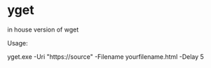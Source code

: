 # yget
in house version of wget

Usage:

  yget.exe -Uri "https://source" -Filename yourfilename.html -Delay 5

